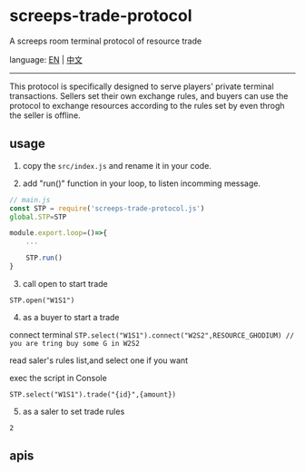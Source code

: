 # screeps-trade-protocol

A screeps room terminal protocol of resource trade

language: [EN](readme.MD) | [中文](readme-zh.MD)

----

This protocol is specifically designed to serve players' private terminal transactions. Sellers set their own exchange rules, and buyers can use the protocol to exchange resources according to the rules set by even throgh the seller is offline.

## usage

1. copy the ```src/index.js``` and rename it in your code.

2. add "run()" function in your loop, to listen incomming message.

```js
// main.js
const STP = require('screeps-trade-protocol.js')
global.STP=STP

module.export.loop=()=>{
    ...

    STP.run()
}

```

3. call open to start trade

```STP.open("W1S1")```

4. as a buyer to start a trade

connect terminal
```STP.select("W1S1").connect("W2S2",RESOURCE_GHODIUM) // you are tring buy some G in W2S2 ```

read saler's rules list,and select one if you want

exec the script in Console

```STP.select("W1S1").trade("{id}",{amount})```


5. as a saler to set trade rules

```2```

## apis